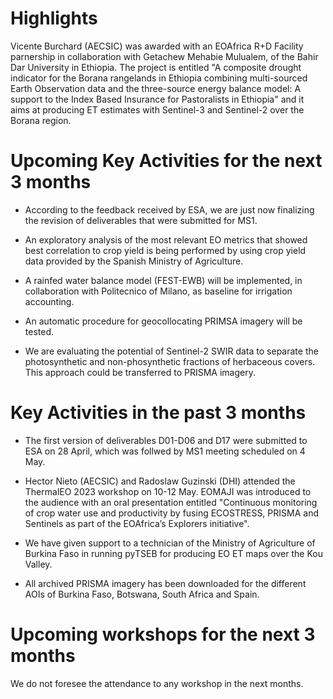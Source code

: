 # Highlights
Vicente Burchard (AECSIC) was awarded with an EOAfrica R+D Facility parnership in collaboration with Getachew Mehabie Mulualem, of the Bahir Dar University in Ethiopia. The project is entitled "A composite drought indicator for the Borana rangelands in Ethiopia combining multi-sourced Earth Observation data and the three-source energy balance model: A support to the Index Based Insurance for Pastoralists in Ethiopia" and it aims at producing ET estimates with Sentinel-3 and Sentinel-2 over the Borana region.

# Upcoming Key Activities for the next 3 months
* According to the feedback received by ESA, we are just now finalizing the revision of deliverables that were submitted for MS1. 

* An exploratory analysis of the most relevant EO metrics that showed best correlation to crop yield is being performed by using crop yield data provided by the Spanish Ministry of Agriculture.

* A rainfed water balance model (FEST-EWB) will be implemented, in collaboration with Politecnico of Milano, as baseline for irrigation accounting.

* An automatic procedure for geocollocating PRIMSA imagery will be tested.

* We are evaluating the potential of Sentinel-2 SWIR data to separate the photosynthetic and non-phosynthetic fractions of herbaceous covers. This approach could be transferred to PRISMA imagery.


# Key Activities in the past 3 months
* The first version of deliverables D01-D06 and D17 were submitted to ESA on 28 April, which was follwed by MS1 meeting scheduled on 4 May.

* Hector Nieto (AECSIC) and Radoslaw Guzinski (DHI) attended the ThermalEO 2023 workshop on 10-12 May. EOMAJI was introduced to the audience with an oral presentation entitled "Continuous monitoring of crop water use and productivity by fusing ECOSTRESS, PRISMA and Sentinels as part of the EOAfrica’s Explorers initiative".

* We have given support to a technician of the Ministry of Agriculture of Burkina Faso in running pyTSEB for producing EO ET maps over the Kou Valley.

* All archived PRISMA imagery has been downloaded for the different AOIs of Burkina Faso, Botswana, South Africa and Spain.
  
# Upcoming workshops for the next 3 months
We do not foresee the attendance to any workshop in the next months.
